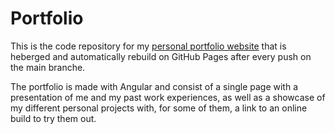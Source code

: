 # Portfolio

This is the code repository for my [personal portfolio website](https://nathan68560.github.io/Portfolio/) that is heberged and automatically rebuild on GitHub Pages after every push on the main branche.

The portfolio is made with Angular and consist of a single page with a presentation of me and my past work experiences, as well as a showcase of my different personal projects with, for some of them, a link to an online build to try them out.